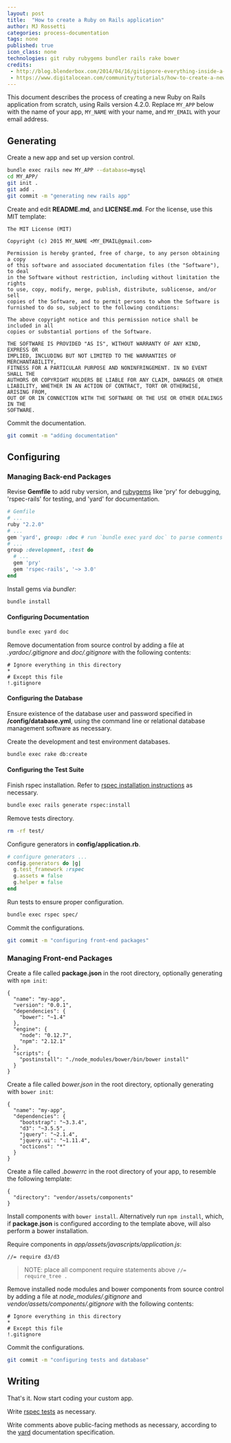 ```yaml
---
layout: post
title:  "How to create a Ruby on Rails application"
author: MJ Rossetti
categories: process-documentation
tags: none
published: true
icon_class: none
technologies: git ruby rubygems bundler rails rake bower
credits:
 - http://blog.blenderbox.com/2014/04/16/gitignore-everything-inside-a-directory/
 - https://www.digitalocean.com/community/tutorials/how-to-create-a-new-user-and-grant-permissions-in-mysql
---
```


This document describes the process of creating a new Ruby on Rails application from scratch, using Rails version 4.2.0. Replace `MY_APP` below with the name of your app, `MY_NAME` with your name, and `MY_EMAIL` with your email address.

## Generating

Create a new app and set up version control.

```` sh
bundle exec rails new MY_APP --database=mysql
cd MY_APP/
git init .
git add .
git commit -m "generating new rails app"
````

Create and edit **README.md**, and **LICENSE.md**. For the license, use this MIT template:

````
The MIT License (MIT)

Copyright (c) 2015 MY_NAME <MY_EMAIL@gmail.com>

Permission is hereby granted, free of charge, to any person obtaining a copy
of this software and associated documentation files (the "Software"), to deal
in the Software without restriction, including without limitation the rights
to use, copy, modify, merge, publish, distribute, sublicense, and/or sell
copies of the Software, and to permit persons to whom the Software is
furnished to do so, subject to the following conditions:

The above copyright notice and this permission notice shall be included in all
copies or substantial portions of the Software.

THE SOFTWARE IS PROVIDED "AS IS", WITHOUT WARRANTY OF ANY KIND, EXPRESS OR
IMPLIED, INCLUDING BUT NOT LIMITED TO THE WARRANTIES OF MERCHANTABILITY,
FITNESS FOR A PARTICULAR PURPOSE AND NONINFRINGEMENT. IN NO EVENT SHALL THE
AUTHORS OR COPYRIGHT HOLDERS BE LIABLE FOR ANY CLAIM, DAMAGES OR OTHER
LIABILITY, WHETHER IN AN ACTION OF CONTRACT, TORT OR OTHERWISE, ARISING FROM,
OUT OF OR IN CONNECTION WITH THE SOFTWARE OR THE USE OR OTHER DEALINGS IN THE
SOFTWARE.
````

Commit the documentation.

```` sh
git commit -m "adding documentation"
````

## Configuring

### Managing Back-end Packages

Revise **Gemfile** to add ruby version, and [rubygems](https://rubygems.org/)
 like 'pry' for debugging, 'rspec-rails' for testing, and 'yard' for documentation.

```` rb
# Gemfile
# ...
ruby "2.2.0"
# ...
gem 'yard', group: :doc # run `bundle exec yard doc` to parse comments and/or `bundle exec yard server` to view documentation at *localhost:8808*
# ...
group :development, :test do
  # ...
  gem 'pry'
  gem 'rspec-rails', '~> 3.0'
end
````

Install gems via *bundler*:

```` sh
bundle install
````

#### Configuring Documentation

```` sh
bundle exec yard doc
````

Remove documentation from source control by adding a file at *.yardoc/.gitignore* and *doc/.gitignore* with the following contents:

    # Ignore everything in this directory
    *
    # Except this file
    !.gitignore

#### Configuring the Database

Ensure existence of the database user and password specified in **/config/database.yml**, using the command line or relational database management software as necessary.

Create the development and test environment databases.

```` sh
bundle exec rake db:create
````

#### Configuring the Test Suite

Finish rspec installation. Refer to [rspec installation instructions](https://github.com/rspec/rspec-rails#installation) as necessary.

```` sh
bundle exec rails generate rspec:install
````

Remove tests directory.

```` sh
rm -rf test/
````

Configure generators in **config/application.rb**.

```` rb
# configure generators ...
config.generators do |g|
  g.test_framework :rspec
  g.assets = false
  g.helper = false
end
````

Run tests to ensure proper configuration.

```` sh
bundle exec rspec spec/
````

Commit the configurations.

```` sh
git commit -m "configuring front-end packages"
````

### Managing Front-end Packages

Create a file called **package.json** in the root directory, optionally generating with `npm init`:

    {
      "name": "my-app",
      "version": "0.0.1",
      "dependencies": {
        "bower": "~1.4"
      },
      "engine": {
        "node": "0.12.7",
        "npm": "2.12.1"
      },
      "scripts": {
        "postinstall": "./node_modules/bower/bin/bower install"
      }
    }

Create a file called *bower.json* in the root directory, optionally generating with `bower init`:

    {
      "name": "my-app",
      "dependencies": {
        "bootstrap": "~3.3.4",
        "d3": "~3.5.5",
        "jquery": "~2.1.4",
        "jquery.ui": "~1.11.4",
        "octicons": "*"
      }
    }


Create a file called *.bowerrc* in the root directory of your app, to resemble the following template:

    {
      "directory": "vendor/assets/components"
    }

Install components with `bower install`. Alternatively run `npm install`, which, if **package.json** is configured according to the template above, will also perform a bower installation.

Require components in *app/assets/javascripts/application.js*:

    //= require d3/d3

> NOTE: place all component require statements above `//= require_tree .`

Remove installed node modules and bower components from source control by adding a file at *node_modules/.gitignore* and *vendor/assets/components/.gitignore* with the following contents:

    # Ignore everything in this directory
    *
    # Except this file
    !.gitignore

Commit the configurations.

```` sh
git commit -m "configuring tests and database"
````

## Writing

That's it. Now start coding your custom app.

Write [rspec tests](http://betterspecs.org/) as necessary.

Write comments above public-facing methods as necessary, according to the [yard](http://yardoc.org/) documentation specification.
